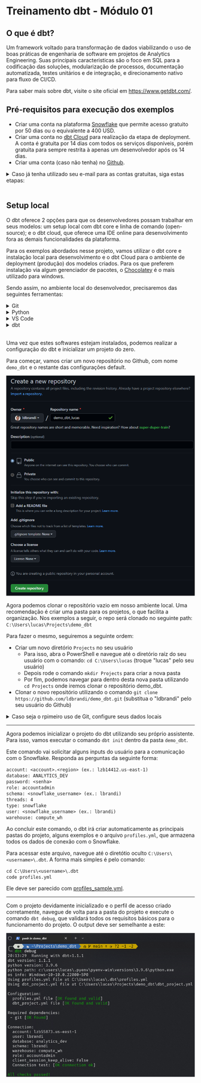 # Treinamento dbt - Módulo 01

## O que é dbt?

Um framework voltado para transformação de dados viabilizando o uso de boas práticas de engenharia de software em projetos de Analytics Engineering. Suas principais caracteristicas são o foco em SQL para a codificação das soluções, modularização de processos, documentação automatizada, testes unitários e de integração, e direcionamento nativo para fluxo de CI/CD.

Para saber mais sobre dbt, visite o site oficial em https://www.getdbt.com/.

## Pré-requisitos para execução dos exemplos

- Criar uma conta na plataforma [Snowflake](https://www.snowflake.com/) que permite acesso gratuito por 50 dias ou o equivalente a 400 USD.
- Criar uma conta no [dbt Cloud](https://cloud.getdbt.com/) para realização da etapa de deployment. A conta é gratuita por 14 dias com todos os serviços disponíveis, porém gratuita para sempre restrita à apenas um desenvolvedor após os 14 dias.
- Criar uma conta (caso não tenha) no [Github](https://github.com/).

<details>
<summary markdown="span">
Caso já tenha utilizado seu e-mail para as contas gratuitas, siga estas etapas:
</summary>

- Crie um novo e-mail, preferencialmente [Gmail](https://accounts.google.com/signup/v2/webcreateaccount?flowName=GlifWebSignIn&flowEntry=SignUp), para utilizar nas novas contas do Snowflake e dbt Cloud.
- Caso tenha problemas em acessar o e-mail na rede interna, utilize o celular para criar e verificar os e-mails recebidos.
</details>

<br>

## Setup local

O dbt oferece 2 opções para que os desenvolvedores possam trabalhar em seus modelos: um setup local com dbt core e linha de comando (open-source); e o dbt cloud, que oferece uma IDE online para desenvolvimento fora as demais funcionalidades da plataforma.

Para os exemplos abordados nesse projeto, vamos utilizar o dbt core e instalação local para desenvolvimento e o dbt Cloud para o ambiente de deployment (produção) dos modelos criados. Para os que preferem instalação via algum gerenciador de pacotes, o [Chocolatey](https://chocolatey.org/install) é o mais utilizado para windows.

Sendo assim, no ambiente local do desenvolvedor, precisaremos das seguintes ferramentas:

<details>
<summary markdown="span">
Git
</summary>

Download direto: https://git-scm.com/downloads

Download via Chocollatey: `choco install git -y`
</details>

<details>
<summary markdown="span">
Python
</summary>

Download direto: https://www.python.org/downloads/

Download via Chocollatey:
```
choco install pyenv -y
pyenv install 3.9.6 -r
pyenv global 3.9.6
```

Para verificar se a instalação correu bem, rode o seguinte comando em uma nova aba do seu terminal: `python -V`

O resultado deve ser a versão do Python instalada. Se retornar algo diferente disso, pode haver um problema na instalação.
</details>

<details>
<summary markdown="span">
VS Code
</summary>

Download direto: https://code.visualstudio.com/download

Download via Chocollatey: `choco install vscode -y`
</details>

<details>
<summary markdown="span">
dbt
</summary>

A instalação do dbt é feita diretamente no Python, através do `pip`.

Para esta demonstração, utilizaremos o adaptador para Snowflake, portanto execute o comando a seguir em uma aba do seu terminal:
`pip install dbt-snowflake`

Para testar a instalação, execute o comando `dbt --version`.
</details>

<br>

Uma vez que estes softwares estejam instalados, podemos realizar a configuração do dbt e inicializar um projeto do zero. 

Para começar, vamos criar um novo repositório no Github, com nome `demo_dbt` e o restante das configurações default.

![Criando novo Repositório](/documents/images/new-repo.png)

Agora podemos clonar o repositório vazio em nosso ambiente local. Uma recomendação é criar uma pasta para os projetos, o que facilita a organização. Nos exemplos a seguir, o repo será clonado no seguinte path: `C:\Users\lucas\Projects\demo_dbt`

Para fazer o mesmo, seguiremos a seguinte ordem:

- Criar um novo diretório `Projects` no seu usuário
  - Para isso, abra o PowerShell e navegue até o diretório raíz do seu usuário com o comando: `cd C:\Users\lucas` (troque "lucas" pelo seu usuário)
  - Depois rode o comando `mkdir Projects` para criar a nova pasta
  - Por fim, podemos navegar para dentro desta nova pasta utilizando `cd Projects` onde iremos clonar o repositório demo_dbt.
- Clonar o novo repositório utilizando o comando `git clone https://github.com/ldbrandi/demo_dbt.git` (substitua o "ldbrandi" pelo seu usuário do Github)

<details>
<summary markdown="span">
Caso seja o rpimeiro uso de Git, configure seus dados locais
</summary>

Rode os seguintes comandos em qualquer pasta do seu terminal:

- `git config --global user.email "seu.email@gmail.com"`
- `git config --global user.name "Seu Nome"`
</details>

---

Agora podemos inicializar o projeto do dbt utilizando seu próprio assistente. Para isso, vamos executar o comando `dbt init` dentro da pasta `demo_dbt`.

Este comando vai solicitar alguns inputs do usuário para a comunicação com o Snowflake. Responda as perguntas da seguinte forma:
```
account: <account>.<region> (ex.: lzb14412.us-east-1)
database: ANALYTICS_DEV
password: <senha>
role: accountadmin
schema: <snowflake_username> (ex.: lbrandi)
threads: 4
type: snowflake
user: <snowflake_username> (ex.: lbrandi)
warehouse: compute_wh
```

Ao concluir este comando, o dbt irá criar automaticamente as principais pastas do projeto, alguns exemplos e o arquivo `profiles.yml`, que armazena todos os dados de conexão com o Snowflake.

Para acessar este arquivo, navegue até o diretótio oculto `C:\Users\<username>\.dbt`. A forma mais simples é pelo comando:
```
cd C:\Users\<username>\.dbt
code profiles.yml
```

Ele deve ser parecido com [profiles_sample.yml](../profiles_sample.yml).

---

Com o projeto devidamente inicializado e o perfil de acesso criado corretamente, navegue de volta para a pasta do projeto e execute o comando `dbt debug`, que validará todos os requisitos básicos para o funcionamento do projeto. O output deve ser semelhante a este:

![dbt debug](/documents/images/dbt-debug.png)
